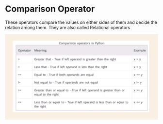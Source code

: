# Comparison Operator
These operators compare the values on either sides of them and decide the relation among them. They are also called Relational operators

![](comparison-operator.png)